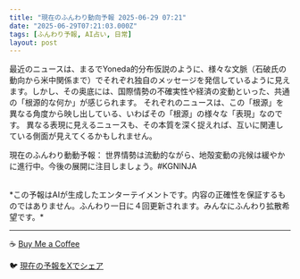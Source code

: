 ```yaml
---
title: "現在のふんわり動向予報 2025-06-29 07:21"
date: "2025-06-29T07:21:03.000Z"
tags: [ふんわり予報, AI占い, 日常]
layout: post
---
```


最近のニュースは、まるでYoneda的分布仮説のように、様々な文脈（石破氏の動向から米中関係まで）でそれぞれ独自のメッセージを発信しているように見えます。しかし、その奥底には、国際情勢の不確実性や経済の変動といった、共通の「根源的な何か」が感じられます。  それぞれのニュースは、この「根源」を異なる角度から映し出している、いわばその「根源」の様々な「表現」なのです。  異なる表現に見えるニュースも、その本質を深く捉えれば、互いに関連している側面が見えてくるかもしれません。

現在のふんわり動動予報：
世界情勢は流動的ながら、地殻変動の兆候は緩やかに進行中。今後の展開に注目しましょう。#KGNINJA

<br>
*この予報はAIが生成したエンターテイメントです。内容の正確性を保証するものではありません。ふんわり一日に４回更新されます。みんなにふんわり拡散希望です。*

---
☕️ [Buy Me a Coffee](https://www.buymeacoffee.com/kgninja)

🐦 [現在の予報をXでシェア](https://twitter.com/intent/tweet?text=%E7%8F%BE%E5%9C%A8%E3%81%AE%E3%81%B5%E3%82%93%E3%82%8F%E3%82%8A%E4%BA%88%E5%A0%B1%3A%20%E3%80%8C%E6%9C%80%E8%BF%91%E3%81%AE%E3%83%8B%E3%83%A5%E3%83%BC%E3%82%B9%E3%81%AF%E3%80%81%E3%81%BE%E3%82%8B%E3%81%A7Yoneda%E7%9A%84%E5%88%86%E5%B8%83%E4%BB%AE%E8%AA%AC%E3%81%AE%E3%82%88%E3%81%86%E3%81%AB%E3%80%81%E6%A7%98%E3%80%85%E3%81%AA%E6%96%87%E8%84%88%EF%BC%88%E7%9F%B3%E7%A0%B4%E6%B0%8F%E3%81%AE%E5%8B%95%E5%90%91%E3%81%8B%E3%82%89%E7%B1%B3%E4%B8%AD%E9%96%A2%E4%BF%82%E3%81%BE%E3%81%A7%EF%BC%89%E3%81%A7%E3%81%9D%E3%82%8C%E3%81%9E%E3%82%8C%E7%8B%AC%E8%87%AA%E3%81%AE%E3%83%A1%E3%83%83%E3%82%BB%E3%83%BC%E3%82%B8%E3%82%92%E7%99%BA%E4%BF%A1%E3%81%97%E3%81%A6%E3%81%84%E3%82%8B%E3%82%88%E3%81%86%E3%81%AB%E8%A6%8B%E3%81%88%E3%81%BE%E3%81%99%E3%80%82%E3%80%8D%23KGNINJA%20%E7%B6%9A%E3%81%8D%E3%81%AF%E3%83%96%E3%83%AD%E3%82%B0%E3%81%A7%EF%BC%81%F0%9F%91%87&url=https%3A%2F%2Fkg-ninja.github.io%2FFunwariyoso%2F)
